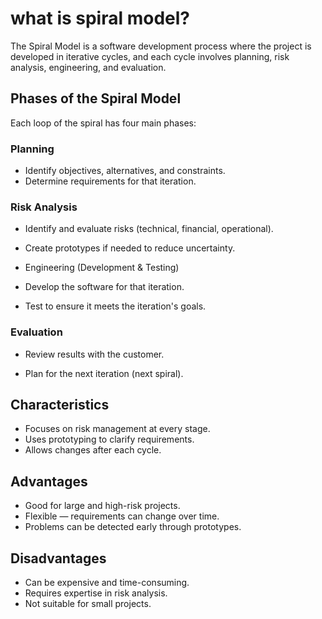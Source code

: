 # what is spiral model?
The Spiral Model is a software development process where the project is developed in iterative cycles, and each cycle involves planning, risk analysis, engineering, and evaluation.

## Phases of the Spiral Model
Each loop of the spiral has four main phases:

### Planning

* Identify objectives, alternatives, and constraints.
* Determine requirements for that iteration.

### Risk Analysis

* Identify and evaluate risks (technical, financial, operational).

* Create prototypes if needed to reduce uncertainty.

* Engineering (Development & Testing)

* Develop the software for that iteration.

* Test to ensure it meets the iteration's goals.

### Evaluation

* Review results with the customer.

* Plan for the next iteration (next spiral).


## Characteristics
* Focuses on risk management at every stage.
* Uses prototyping to clarify requirements.
* Allows changes after each cycle.


## Advantages
* Good for large and high-risk projects.
* Flexible — requirements can change over time.
* Problems can be detected early through prototypes.

## Disadvantages
* Can be expensive and time-consuming.
* Requires expertise in risk analysis.
* Not suitable for small projects.